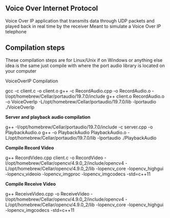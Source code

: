 ## Voice Over Internet Protocol

Voice Over IP application that transmits data through UDP packets and played back in real time by the receiver
Meant to simulate a Voice Over IP telephone

## Compilation steps

These compilation steps are for Linux/Unix if on Windows or anything else idea is the same just compile with where the port audio library is located on your computer

VoiceOverIP Compilation

gcc -c client.c -o client.o
g++ -c RecordAudio.cpp -o RecordAudio.o -I/opt/homebrew/Cellar/portaudio/19.7.0/include
g++ client.o RecordAudio.o -o VoiceOverIp -L/opt/homebrew/Cellar/portaudio/19.7.0/lib -lportaudio
./VoiceOverIp

**Server and playback audio compilation**

g++ -I/opt/homebrew/Cellar/portaudio/19.7.0/include -c server.cpp -o PlaybackAudio.o
g++ -o PlaybackAudio PlaybackAudio.o -L/opt/homebrew/Cellar/portaudio/19.7.0/lib -lportaudio
./PlaybackAudio


**Compile Record Video**

g++ RecordVideo.cpp client.c -o RecordVideo -I/opt/homebrew/Cellar/opencv/4.9.0_2/include/opencv4 -L/opt/homebrew/Cellar/opencv/4.9.0_2/lib -lopencv_core -lopencv_highgui -lopencv_videoio -lopencv_imgproc -lopencv_imgcodecs -std=c++11

**Compile Receive Video**

g++ ReceiveVideo.cpp -o ReceiveVideo -I/opt/homebrew/Cellar/opencv/4.9.0_2/include/opencv4 -L/opt/homebrew/Cellar/opencv/4.9.0_2/lib -lopencv_core -lopencv_highgui -lopencv_imgcodecs -std=c++11

